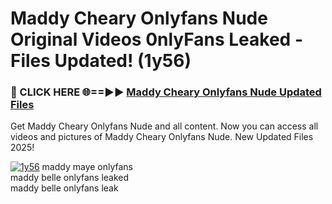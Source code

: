 # Maddy Cheary Onlyfans Nude Original Videos 0nlyFans Leaked - Files Updated! (1y56)

<h3>🔴 CLICK HERE 🌐==►► <a href="https://tinyurl.com/2wckxsce" rel="nofollow">Maddy Cheary Onlyfans Nude Updated Files</a></h3>

Get Maddy Cheary Onlyfans Nude and all content. Now you can access all videos and pictures of Maddy Cheary Onlyfans Nude. New Updated Files 2025!

[![1y56](https://i.imgur.com/AFduVYN.gif)](https://tinyurl.com/2wckxsce)
maddy maye onlyfans<br>
maddy belle onlyfans leaked<br>
maddy belle onlyfans leak